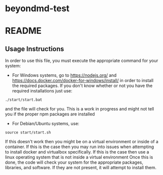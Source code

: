 # beyondmd-test
# README

## Usage Instructions

In order to use this file, you must execute the appropriate command for your system:

- For Windows systems, go to https://nodejs.org/ and https://docs.docker.com/docker-for-windows/install/ in order to install the required packages.
If you don't know whether or not you have the required installations just use:
```
./start/start.bat
```
and the file will check for you. This is a work in progress and might not tell you if the proper npm packages are installed

- For Debian/Ubuntu systems, use:
```
source start/start.sh
```
If this doesn't work then you might be on a virtual environment or inside of a container. If this is the case then you may run into issues when attempting to install docker and virtualbox specifically.
If this is the case then use a linux operating system that is not inside a virtual environment
Once this is done, the code will check your system for the appropriate packages, libraries, and software. If they are not present, it will attempt to install them.
